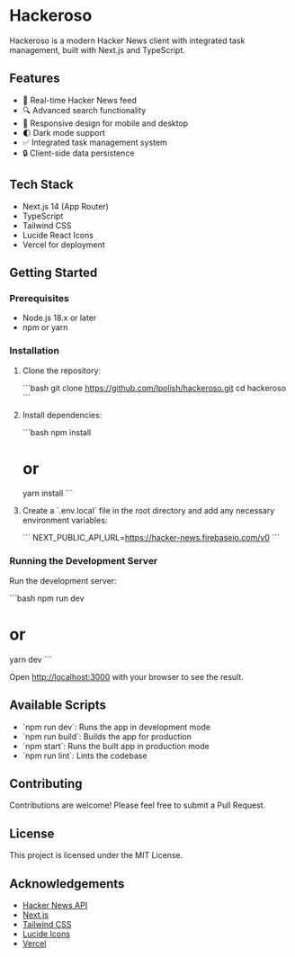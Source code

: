 # Hackeroso

Hackeroso is a modern Hacker News client with integrated task management, built with Next.js and TypeScript.

## Features

- 🚀 Real-time Hacker News feed
- 🔍 Advanced search functionality
- 📱 Responsive design for mobile and desktop
- 🌓 Dark mode support
- ✅ Integrated task management system
- 🔒 Client-side data persistence

## Tech Stack

- Next.js 14 (App Router)
- TypeScript
- Tailwind CSS
- Lucide React Icons
- Vercel for deployment

## Getting Started

### Prerequisites

- Node.js 18.x or later
- npm or yarn

### Installation

1. Clone the repository:

   \`\`\`bash
   git clone https://github.com/lpolish/hackeroso.git
   cd hackeroso
   \`\`\`

2. Install dependencies:

   \`\`\`bash
   npm install
   # or
   yarn install
   \`\`\`

3. Create a \`.env.local\` file in the root directory and add any necessary environment variables:

   \`\`\`
   NEXT_PUBLIC_API_URL=https://hacker-news.firebaseio.com/v0
   \`\`\`

### Running the Development Server

Run the development server:

\`\`\`bash
npm run dev
# or
yarn dev
\`\`\`

Open [http://localhost:3000](http://localhost:3000) with your browser to see the result.

## Available Scripts

- \`npm run dev\`: Runs the app in development mode
- \`npm run build\`: Builds the app for production
- \`npm start\`: Runs the built app in production mode
- \`npm run lint\`: Lints the codebase

## Contributing

Contributions are welcome! Please feel free to submit a Pull Request.

## License

This project is licensed under the MIT License.

## Acknowledgements

- [Hacker News API](https://github.com/HackerNews/API)
- [Next.js](https://nextjs.org/)
- [Tailwind CSS](https://tailwindcss.com/)
- [Lucide Icons](https://lucide.dev/)
- [Vercel](https://vercel.com/)

